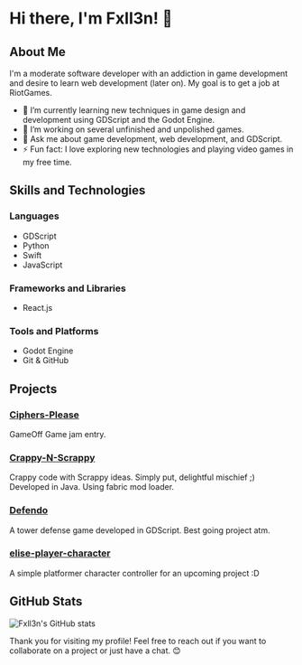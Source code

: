 # Hi there, I'm Fxll3n! 👋

## About Me

I'm a moderate software developer with an addiction in game development and desire to learn web development (later on). My goal is to get a job at RiotGames.

- 🌱 I’m currently learning new techniques in game design and development using GDScript and the Godot Engine.
- 🔭 I’m working on several unfinished and unpolished games.
- 💬 Ask me about game development, web development, and GDScript.
- ⚡ Fun fact: I love exploring new technologies and playing video games in my free time.

## Skills and Technologies

### Languages
- GDScript
- Python
- Swift
- JavaScript

### Frameworks and Libraries
- React.js

### Tools and Platforms
- Godot Engine
- Git & GitHub

## Projects

### [Ciphers-Please](https://github.com/Fxll3n/Ciphers-Please)
GameOff Game jam entry. 

### [Crappy-N-Scrappy](https://github.com/Fxll3n/Crappy-N-Scrappy)
Crappy code with Scrappy ideas. Simply put, delightful mischief ;) Developed in Java.
Using fabric mod loader.

### [Defendo](https://github.com/Fxll3n/Defendo)
A tower defense game developed in GDScript. Best going project atm.

### [elise-player-character](https://github.com/Fxll3n/elise-player-character)
A simple platformer character controller for an upcoming project :D

## GitHub Stats

![Fxll3n's GitHub stats](https://github-readme-stats.vercel.app/api?username=Fxll3n&show_icons=true&theme=radical)

Thank you for visiting my profile! Feel free to reach out if you want to collaborate on a project or just have a chat. 😊
